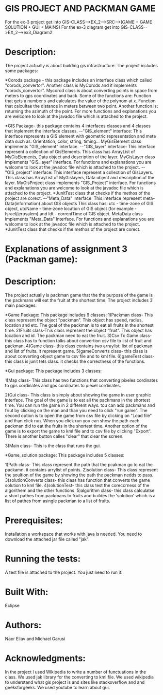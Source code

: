 # GIS PROJECT AND PACKMAN GAME

For the ex-3 project get into GIS-CLASS-->EX_2-->SRC-->(GAME + GAME SOLUTION + GUI + MAINS)
For the ex-3 diagram get into GIS-CLASS-->EX_2-->ex3_Diagram2

# Description:
The project actually is about building gis infrastructure. 
The project includes some packages:

*Corods package - this package includes an interface class which called
"corods_convertor". Another class is MyCorods and it implements "corods_convertor".
Mycorod class is about converting points in space from meters to gps coordinates and back.
Some of the functions are:
Function that gets a number x and calculates the value of the
polynom at x.
Function that calcultae the distance in meters between two point.
Another function is: returning the azimuth of the point.
For more functions and explanations you are welcome to look at the
javadoc file which is attached to the project.


*GIS Package- this package contains 4 interfaces classes and 4 classes that inplement the interface classes.
--"GIS_element" interface: 
 This interface represents a GIS element with geometric representation and meta data such as:
 Orientation, color, string, timing...
 MyGisElement class implements "GIS_element" interface.
 --"GIS_layer" interface: 
 This interface  represent a collection of GisElements.
 This class has ArrayList of MyGisElements,  Data object and description of the layer.
 MyGisLayer class implements "GIS_layer" interface.
 For  functions and explanations you are welcome to look at the
javadoc file which is attached to the project.
--"GIS_project" interface: 
 This interface  represent a collection of GisLayers.
 This class has ArrayList of MyGislayers,  Data object and description of the layer.
 MyGisProject class implements "GIS_Project" interface.
 For  functions and explanations you are welcome to look at the
javadoc file which is attached to the project.
*JunitTest class that checks if the methos of the project are  corect.
--"Meta_Data" interface: 
 This interface  represent  meta-Data(information) about GIS objects
 This class has: utc - time-zone of GIS object,  utcName - time-zone location of GIS object (for example - Israel/jerusalem)
 and  ldt - correntTime  of GIS object.
 MetaData class implements "Meta_Data" interface.
 For  functions and explanations you are welcome to look at the
javadoc file which is attached to the project.
*JunitTest class that checks if the methos of the project are  corect.

# Explanations of assignment 3 (Packman game):
# Description:
The project actually is packman game that the the purpose of the game is the packmans will eat the fruit at the shortest time.
The project includes 3 main packages:

*Game Package: 
This package includes 6 classes:
1)Packman class- This class represent the object "packman". This object has speed, radius, location and etc. The goal of the packman is to eat all fruits in the shortest time.
2)Fruits class-This class represent the object "fruit". This object has location and id. The packman need to eat the fruit.
3)Csv To Game class- this class has to function talks about convertion csv file to list of fruit and packman.
4)Game class- this class contains two arraylist: list of packman and list of fruits. it represent game.
5)gameConverts class- this class is about converting object game to csv file and to kml file.
6)gameTest class- this class is junit tets class. it checks the correctness of the functions.

 *Gui package:
 This package includes 3 classes:
 
 1)Map class- This class  has two functions that converting pixeles cordinates to gps cordinates and gps cordinates to piexel cordinates.
 
 2)Gui class- This class is simply about showing the game in user graphic interface. The goal of the game is to eat all the packmans in the shortest time. You can run the game in 2 different ways. tou can add packmans and friut by clicking on the man and than you need to   click "run game". The second option is to open the game from csv file by clicking on "Load file" and than click run.
 When you click run you can show the path each packman did to eat the fruits in the shortest time.
 Another option of the game is to export the game to kml file and to csv file by clicking "Export".
 There is another button calles "clear" that clear the screen.
 
 3)Main class- This is the class that runs the gui.

  *Game_solution package:
  This package includes 5 classes:
  
  1)Path class- This class represent the path that the pcakman go to eat the packamn. it contains arrylist of points.
  2)solution class- This class represent the soultion of the game by showing the path the packman nedds to pass.
  3)solutionConverts class- this class has function that converts the game solution to kml file.
  4)solutionTest- this class test the coreccrness of the algorithem and the other functions.
  5)algorithm class- this class calculatse a short pathes from packmans to fruits and buildes the 'solution' which is a list of pathes from asingle packman to a list of fruits.
  
  




# Prerequisites:
Installation a workspace that works with java is needed.
You need to download the attached jar file called "jak".

# Running the tests:
A test file is attached to the project. You just need to run it.

# Built With:

Eclipse

# Authors:
Naor Eliav and Michael Garusi

# Acknowledgments:
In the project I used Wikipedia to write a number of functuations in
the class.
We used jak library for the converting to kml file.
We used wikipedia to understand what gis project is and sites like stackoverflow and and geeksforgeeks.
We used youtube to learn about gui.
